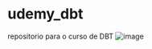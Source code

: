 # udemy_dbt
repositorio para o curso de DBT
![image](https://github.com/victorthecreative/udemy_dbt/assets/50841013/bd423091-e614-40d7-add9-0bfd97217914)
